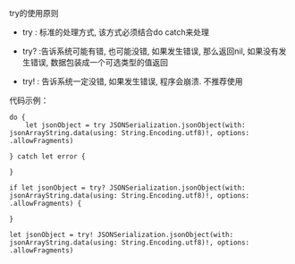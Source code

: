try的使用原则

* try : 标准的处理方式, 该方式必须结合do catch来处理
 
* try? :告诉系统可能有错, 也可能没错, 如果发生错误, 那么返回nil, 如果没有发生错误, 数据包装成一个可选类型的值返回
 
* try! : 告诉系统一定没错, 如果发生错误, 程序会崩溃. 不推荐使用

代码示例：
  
```  
do {
    let jsonObject = try JSONSerialization.jsonObject(with: jsonArrayString.data(using: String.Encoding.utf8)!, options: .allowFragments)
 
} catch let error {

}

if let jsonObject = try? JSONSerialization.jsonObject(with: jsonArrayString.data(using: String.Encoding.utf8)!, options: .allowFragments) {

}

let jsonObject = try! JSONSerialization.jsonObject(with: jsonArrayString.data(using: String.Encoding.utf8)!, options: .allowFragments)
  
```
